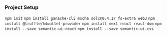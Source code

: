 ### Project Setup ###
`npm init`
`npm install ganache-cli mocha solc@0.4.17 fs-extra web3`
`npm install @truffle/hdwallet-provider`
`npm install next react react-dom`
`npm install --save semantic-ui-react`
`npm install --save semantic-ui-css`